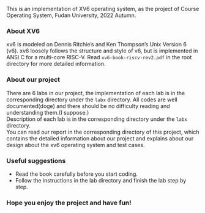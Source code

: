 This is an implementation of XV6 operating system, as the project of Course Operating System, Fudan University, 2022 Autumn.

### About XV6
xv6 is modeled on Dennis Ritchie’s and Ken Thompson’s Unix Version 6 (v6). xv6 loosely follows the structure and style of v6, but is implemented in ANSI C for a multi-core RISC-V. Read `xv6-book-riscv-rev2.pdf` in the root directory for more detailed information.

### About our project
There are 6 labs in our project, the implementation of each lab is in the corresponding directory under the `labx` directory. All codes are well documented(doge) and there should be no difficulty reading and understanding them.(I suppose.)  
Description of each lab is in the corresponding directory under the `labx` directory.  
You can read our report in the corresponding directory of this project, which contains the detailed information about our project and explains about our design about the xv6 operating system and test cases.

### Useful suggestions
- Read the book carefully before you start coding.
- Follow the instructions in the lab directory and finish the lab step by step.

### Hope you enjoy the project and have fun!


